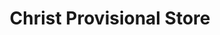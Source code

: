 ---
title: "Christ Provisional Store"
url: /trivandrum/christ-provisional-store/
shop: Allgemein
---